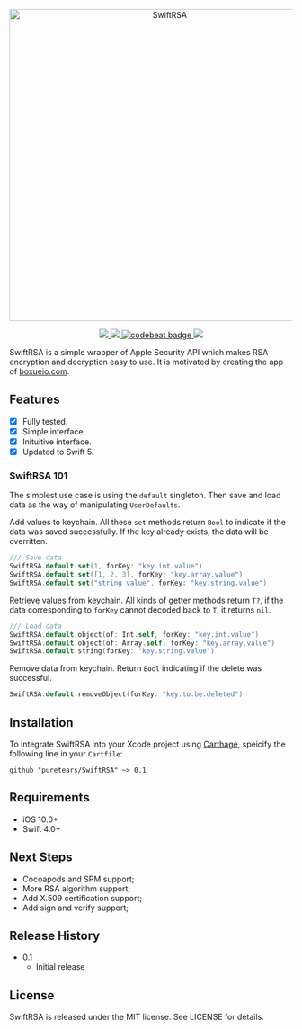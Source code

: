 
<p align="center">
<img src="https://raw.githubusercontent.com/puretears/SwiftRSA/master/banner%402x.png" alt="SwiftRSA" title="SwiftRSA" width="555"/>
</p>

<p align="center">
<a href="https://github.com/puretears/SwiftRSA">
<img src="https://travis-ci.com/puretears/SwiftRSA.svg?branch=master">
</a>
<a href="https://codecov.io/gh/puretears/SwiftRSA">
<img src="https://codecov.io/gh/puretears/SwiftRSA/branch/master/graph/badge.svg" />
</a>
<a href="https://codebeat.co/projects/github-com-puretears-swiftrsa-master">
<img alt="codebeat badge" src="https://codebeat.co/badges/66a44382-9fc6-4cc3-96e2-d145286f28a5" />
</a>
<a href="https://github.com/Carthage/Carthage/">
<img src="https://img.shields.io/badge/Carthage-compatible-4BC51D.svg?style=flat">
</a>
</p>

SwiftRSA is a simple wrapper of Apple Security API which makes RSA encryption and decryption easy to use. It is motivated by creating the app of [boxueio.com](https://boxueio.com).

## Features

- [x] Fully tested.
- [x] Simple interface.
- [x] Inituitive interface.
- [x] Updated to Swift 5.

### SwiftRSA 101

The simplest use case is using the `default` singleton. Then save and load data as the way of manipulating `UserDefaults`.

Add values to keychain. All these `set` methods return `Bool` to indicate if the data was saved successfully. If the key already exists, the data will be overritten.

```swift
/// Save data
SwiftRSA.default.set(1, forKey: "key.int.value")
SwiftRSA.default.set([1, 2, 3], forKey: "key.array.value")
SwiftRSA.default.set("string value", forKey: "key.string.value")
```

Retrieve values from keychain. All kinds of getter methods return `T?`, if the data corresponding to `forKey` cannot decoded back to `T`, it returns `nil`.

```swift
/// Load data
SwiftRSA.default.object(of: Int.self, forKey: "key.int.value")
SwiftRSA.default.object(of: Array.self, forKey: "key.array.value")
SwiftRSA.default.string(forKey: "key.string.value")
```

Remove data from keychain. Return `Bool` indicating if the delete was successful.

```swift
SwiftRSA.default.removeObject(forKey: "key.to.be.deleted")
```

## Installation

To integrate SwiftRSA into your Xcode project using [Carthage](https://github.com/Carthage/Carthage), speicify the following line in your `Cartfile`:

```shell
github "puretears/SwiftRSA" ~> 0.1
```

## Requirements

- iOS 10.0+
- Swift 4.0+

## Next Steps

- Cocoapods and SPM support;
- More RSA algorithm support;
- Add X.509 certification support;
- Add sign and verify support;

## Release History

- 0.1
  * Initial release

## License

SwiftRSA is released under the MIT license. See LICENSE for details.
